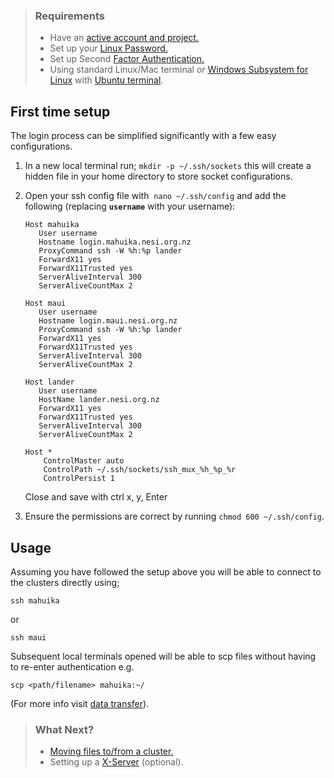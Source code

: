 > ### Requirements
>
> -   Have an [active account and
>     project.](https://support.nesi.org.nz/hc/en-gb/sections/360000196195-Accounts-Projects)
> -   Set up your [Linux
>     Password.](https://support.nesi.org.nz/hc/en-gb/articles/360000335995)
> -   Set up Second [Factor
>     Authentication.](https://support.nesi.org.nz/hc/en-gb/articles/360000203075)
> -   Using standard Linux/Mac terminal *or* [Windows Subsystem for
>     Linux](https://support.nesi.org.nz/hc/en-gb/articles/360001075575)
>     with [Ubuntu
>     terminal](https://support.nesi.org.nz/hc/en-gb/articles/360001050575).

## First time setup

The login process can be simplified significantly with a few easy
configurations.

1.  In a new local terminal run; `mkdir -p ~/.ssh/sockets` this will
    create a hidden file in your home directory to store socket
    configurations.

2.  Open your ssh config file with  `nano ~/.ssh/config` and add the
    following (replacing **`username`** with your username):

        Host mahuika
           User username
           Hostname login.mahuika.nesi.org.nz
           ProxyCommand ssh -W %h:%p lander
           ForwardX11 yes
           ForwardX11Trusted yes
           ServerAliveInterval 300
           ServerAliveCountMax 2

        Host maui
           User username
           Hostname login.maui.nesi.org.nz
           ProxyCommand ssh -W %h:%p lander
           ForwardX11 yes
           ForwardX11Trusted yes
           ServerAliveInterval 300
           ServerAliveCountMax 2

        Host lander
           User username
           HostName lander.nesi.org.nz
           ForwardX11 yes
           ForwardX11Trusted yes
           ServerAliveInterval 300
           ServerAliveCountMax 2

        Host *
            ControlMaster auto
            ControlPath ~/.ssh/sockets/ssh_mux_%h_%p_%r
            ControlPersist 1

    Close and save with <span class="kbd">ctrl x</span>, <span
    class="kbd">y</span>, <span class="kbd">Enter</span>

3.  Ensure the permissions are correct by
    running `chmod 600 ~/.ssh/config`.

## Usage

Assuming you have followed the setup above you will be able to connect
to the clusters directly using;

    ssh mahuika

or

    ssh maui

Subsequent local terminals opened will be able to scp files without
having to re-enter authentication e.g.

    scp <path/filename> mahuika:~/

(For more info visit [data
transfer](https://support.nesi.org.nz/hc/en-gb/articles/360000578455-File-Transfer-with-SCP)).

> ### What Next?
>
> -   [Moving files to/from a
>     cluster.](https://support.nesi.org.nz/hc/en-gb/articles/360000578455)
> -   Setting up a
>     [X-Server](https://support.nesi.org.nz/hc/en-gb/articles/360001075975) (optional).
